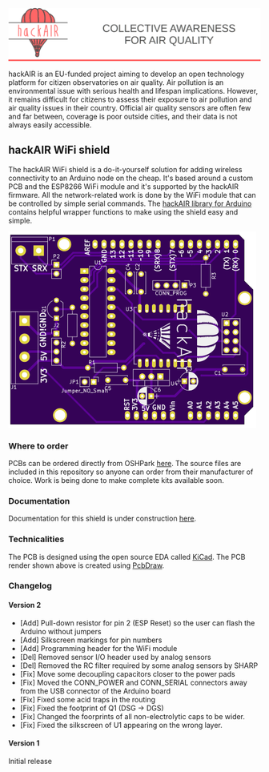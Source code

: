 ![hackAIR banner with logo](banner.png)

hackAIR is an EU-funded project aiming to develop an open technology platform for citizen observatories on air quality. Air pollution is an environmental issue with serious health and lifespan implications. However, it remains difficult for citizens to assess their exposure to air pollution and air quality issues in their country. Official air quality sensors are often few and far between, coverage is poor outside cities, and their data is not always easily accessible.

## hackAIR WiFi shield

The hackAIR WiFi shield is a do-it-yourself solution for adding wireless connectivity to an Arduino node on the cheap. It's based around a custom PCB and the ESP8266 WiFi module and it's supported by the hackAIR firmware. All the network-related work is done by the WiFi module that can be controlled by simple serial commands. The [hackAIR library for Arduino](https://github.com/hackair-project/hackAir-Arduino) contains helpful wrapper functions to make using the shield easy and simple.

![PCB render](pcb.png)

### Where to order

PCBs can be ordered directly from OSHPark [here](https://oshpark.com/shared_projects/u7Z6d8GR). The source files are included in this repository so anyone can order from their manufacturer of choice. Work is being done  to make complete kits available soon.

### Documentation

Documentation for this shield is under construction [here](https://hackair-project.github.io/hackAir-Arduino/wifi/).

### Technicalities

The PCB is designed using the open source EDA called [KiCad](http://kicad-pcb.org/). The PCB render shown above is created using [PcbDraw](https://github.com/yaqwsx/PcbDraw).

### Changelog

#### Version 2
 - [Add] Pull-down resistor for pin 2 (ESP Reset) so the user can flash the Arduino without jumpers
 - [Add] Silkscreen markings for pin numbers
 - [Add] Programming header for the WiFi module
 - [Del] Removed sensor I/O header used by analog sensors
 - [Del] Removed the RC filter required by some analog sensors by SHARP
 - [Fix] Move some decoupling capacitors closer to the power pads
 - [Fix] Moved the CONN_POWER and CONN_SERIAL connectors away from the USB connector of the Arduino board
 - [Fix] Fixed some acid traps in the routing
 - [Fix] Fixed the footprint of Q1 (DSG -> DGS)
 - [Fix] Changed the foorprints of all non-electrolytic caps to be wider.
 - [Fix] Fixed the silkscreen of U1 appearing on the wrong layer.

#### Version 1
Initial release
